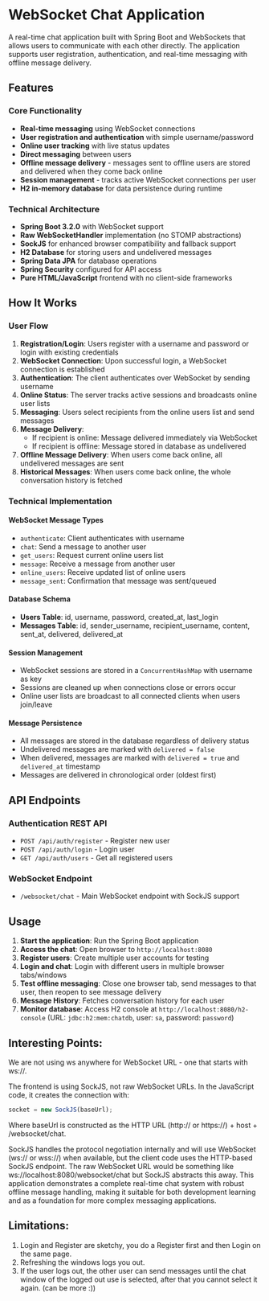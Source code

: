 # WebSocket Chat Application

A real-time chat application built with Spring Boot and WebSockets that allows users to communicate with each other directly. The application supports user registration, authentication, and real-time messaging with offline message delivery.

## Features

### Core Functionality
- **Real-time messaging** using WebSocket connections
- **User registration and authentication** with simple username/password
- **Online user tracking** with live status updates
- **Direct messaging** between users
- **Offline message delivery** - messages sent to offline users are stored and delivered when they come back online
- **Session management** - tracks active WebSocket connections per user
- **H2 in-memory database** for data persistence during runtime

### Technical Architecture
- **Spring Boot 3.2.0** with WebSocket support
- **Raw WebSocketHandler** implementation (no STOMP abstractions)
- **SockJS** for enhanced browser compatibility and fallback support
- **H2 Database** for storing users and undelivered messages
- **Spring Data JPA** for database operations
- **Spring Security** configured for API access
- **Pure HTML/JavaScript** frontend with no client-side frameworks

## How It Works

### User Flow
1. **Registration/Login**: Users register with a username and password or login with existing credentials
2. **WebSocket Connection**: Upon successful login, a WebSocket connection is established
3. **Authentication**: The client authenticates over WebSocket by sending username
4. **Online Status**: The server tracks active sessions and broadcasts online user lists
5. **Messaging**: Users select recipients from the online users list and send messages
6. **Message Delivery**:
    - If recipient is online: Message delivered immediately via WebSocket
    - If recipient is offline: Message stored in database as undelivered
7. **Offline Message Delivery**: When users come back online, all undelivered messages are sent
8. **Historical Messages**: When users come back online, the whole conversation history is fetched

### Technical Implementation

#### WebSocket Message Types
- `authenticate`: Client authenticates with username
- `chat`: Send a message to another user
- `get_users`: Request current online users list
- `message`: Receive a message from another user
- `online_users`: Receive updated list of online users
- `message_sent`: Confirmation that message was sent/queued

#### Database Schema
- **Users Table**: id, username, password, created_at, last_login
- **Messages Table**: id, sender_username, recipient_username, content, sent_at, delivered, delivered_at

#### Session Management
- WebSocket sessions are stored in a `ConcurrentHashMap` with username as key
- Sessions are cleaned up when connections close or errors occur
- Online user lists are broadcast to all connected clients when users join/leave

#### Message Persistence
- All messages are stored in the database regardless of delivery status
- Undelivered messages are marked with `delivered = false`
- When delivered, messages are marked with `delivered = true` and `delivered_at` timestamp
- Messages are delivered in chronological order (oldest first)

## API Endpoints

### Authentication REST API
- `POST /api/auth/register` - Register new user
- `POST /api/auth/login` - Login user
- `GET /api/auth/users` - Get all registered users

### WebSocket Endpoint
- `/websocket/chat` - Main WebSocket endpoint with SockJS support

## Usage

1. **Start the application**: Run the Spring Boot application
2. **Access the chat**: Open browser to `http://localhost:8080`
3. **Register users**: Create multiple user accounts for testing
4. **Login and chat**: Login with different users in multiple browser tabs/windows
5. **Test offline messaging**: Close one browser tab, send messages to that user, then reopen to see message delivery
6. **Message History**: Fetches conversation history for each user
7. **Monitor database**: Access H2 console at `http://localhost:8080/h2-console` (URL: `jdbc:h2:mem:chatdb`, user: `sa`, password: `password`)


## Interesting Points:
We are not using ws anywhere for WebSocket URL - one that starts with ws://.

The frontend is using SockJS, not raw WebSocket URLs. In the JavaScript code, it creates the connection with:
```javascript
socket = new SockJS(baseUrl);
```
Where baseUrl is constructed as the HTTP URL (http:// or https://) + host + /websocket/chat.

SockJS handles the protocol negotiation internally and will use WebSocket (ws:// or wss://) when available, but the client code uses the HTTP-based SockJS endpoint. The raw WebSocket URL would be something like ws://localhost:8080/websocket/chat but SockJS abstracts this away.
This application demonstrates a complete real-time chat system with robust offline message handling, making it suitable for both development learning and as a foundation for more complex messaging applications.

## Limitations: 
1. Login and Register are sketchy, you do a Register first and then Login on the same page.
2. Refreshing the windows logs you out.
3. If the user logs out, the other user can send messages until the chat window of the logged out use is selected, 
after that you cannot select it again.
(can be more :))
